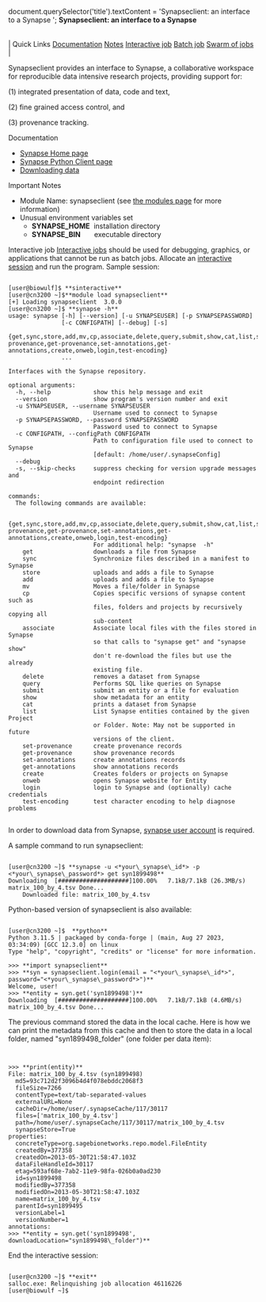 

document.querySelector('title').textContent = 'Synapseclient: an interface to a Synapse ';
**Synapseclient: an interface to a Synapse** 


|  |
| --- |
| 
Quick Links
[Documentation](#doc)
[Notes](#notes)
[Interactive job](#int) 
[Batch job](#sbatch) 
[Swarm of jobs](#swarm) 
 |



Synapseclient provides an interface to Synapse, a collaborative workspace 
for reproducible data intensive research projects, providing support for:   

(1) integrated presentation of data, code and text,   

(2) fine grained access control, and   

(3) provenance tracking.



Documentation
* [Synapse Home page](https://docs.synapse.org/articles/getting_started.html)
* [Synapse Python Client page](https://python-docs.synapse.org/build/html/index.html)
* [Downloading data](https://docs.synapse.org/articles/downloading_data.html)


Important Notes
* Module Name: synapseclient (see [the modules page](https://hpc.nih.gov/apps/modules.html) for more information)
* Unusual environment variables set
	+ **SYNAPSE\_HOME**  installation directory
	+ **SYNAPSE\_BIN**       executable directory



Interactive job
[Interactive jobs](/docs/userguide.html#int) should be used for debugging, graphics, or applications that cannot be run as batch jobs.
Allocate an [interactive session](/docs/userguide.html#int) and run the program. Sample session:



```

[user@biowulf]$ **sinteractive**
[user@cn3200 ~]$**module load synapseclient** 
[+] Loading synapseclient  3.0.0
[user@cn3200 ~]$ **synapse -h**
usage: synapse [-h] [--version] [-u SYNAPSEUSER] [-p SYNAPSEPASSWORD]
               [-c CONFIGPATH] [--debug] [-s]
               {get,sync,store,add,mv,cp,associate,delete,query,submit,show,cat,list,set-provenance,get-provenance,set-annotations,get-annotations,create,onweb,login,test-encoding}
               ...

Interfaces with the Synapse repository.

optional arguments:
  -h, --help            show this help message and exit
  --version             show program's version number and exit
  -u SYNAPSEUSER, --username SYNAPSEUSER
                        Username used to connect to Synapse
  -p SYNAPSEPASSWORD, --password SYNAPSEPASSWORD
                        Password used to connect to Synapse
  -c CONFIGPATH, --configPath CONFIGPATH
                        Path to configuration file used to connect to Synapse
                        [default: /home/user/.synapseConfig]
  --debug
  -s, --skip-checks     suppress checking for version upgrade messages and
                        endpoint redirection

commands:
  The following commands are available:

  {get,sync,store,add,mv,cp,associate,delete,query,submit,show,cat,list,set-provenance,get-provenance,set-annotations,get-annotations,create,onweb,login,test-encoding}
                        For additional help: "synapse  -h"
    get                 downloads a file from Synapse
    sync                Synchronize files described in a manifest to Synapse
    store               uploads and adds a file to Synapse
    add                 uploads and adds a file to Synapse
    mv                  Moves a file/folder in Synapse
    cp                  Copies specific versions of synapse content such as
                        files, folders and projects by recursively copying all
                        sub-content
    associate           Associate local files with the files stored in Synapse
                        so that calls to "synapse get" and "synapse show"
                        don't re-download the files but use the already
                        existing file.
    delete              removes a dataset from Synapse
    query               Performs SQL like queries on Synapse
    submit              submit an entity or a file for evaluation
    show                show metadata for an entity
    cat                 prints a dataset from Synapse
    list                List Synapse entities contained by the given Project
                        or Folder. Note: May not be supported in future
                        versions of the client.
    set-provenance      create provenance records
    get-provenance      show provenance records
    set-annotations     create annotations records
    get-annotations     show annotations records
    create              Creates folders or projects on Synapse
    onweb               opens Synapse website for Entity
    login               login to Synapse and (optionally) cache credentials
    test-encoding       test character encoding to help diagnose problems


```

In order to download data from Synapse, [synapse user account](https://www.synapse.org/#RegisterAccount:0) 
is required.   
  
 A sample command to run synapseclient:

```

[user@cn3200 ~]$ **synapse -u <*your\_synapse\_id*> -p <*your\_synapse\_password*> get syn1899498**
Downloading  [####################]100.00%   7.1kB/7.1kB (26.3MB/s) matrix_100_by_4.tsv Done...
    Downloaded file: matrix_100_by_4.tsv

```

Python-based version of synapseclient is also available:

```

[user@cn3200 ~]$  **python**
Python 3.11.5 | packaged by conda-forge | (main, Aug 27 2023, 03:34:09) [GCC 12.3.0] on linux
Type "help", "copyright", "credits" or "license" for more information.

>>> **import synapseclient** 
>>> **syn = synapseclient.login(email = "<*your\_synapse\_id*>", password="<*your\_synapse\_password*>")** 
Welcome, user!
>>> **entity = syn.get('syn1899498')**
Downloading  [####################]100.00%   7.1kB/7.1kB (4.6MB/s) matrix_100_by_4.tsv Done...

```

The previous command stored the data in the local cache. Here is how we can print the metadata from this cache and then to store the data in a local folder, named "syn1899498\_folder" (one folder per data item):

```


>>> **print(entity)**
File: matrix_100_by_4.tsv (syn1899498)
  md5=93c712d2f3096b4d4f078ebddc2068f3
  fileSize=7266
  contentType=text/tab-separated-values
  externalURL=None
  cacheDir=/home/user/.synapseCache/117/30117
  files=['matrix_100_by_4.tsv']
  path=/home/user/.synapseCache/117/30117/matrix_100_by_4.tsv
  synapseStore=True
properties:
  concreteType=org.sagebionetworks.repo.model.FileEntity
  createdBy=377358
  createdOn=2013-05-30T21:58:47.103Z
  dataFileHandleId=30117
  etag=593af68e-7ab2-11e9-98fa-026b0a0ad230
  id=syn1899498
  modifiedBy=377358
  modifiedOn=2013-05-30T21:58:47.103Z
  name=matrix_100_by_4.tsv
  parentId=syn1899495
  versionLabel=1
  versionNumber=1
annotations:
>>> **entity = syn.get('syn1899498', downloadLocation="syn1899498\_folder")**

```

End the interactive session:

```

[user@cn3200 ~]$ **exit**
salloc.exe: Relinquishing job allocation 46116226
[user@biowulf ~]$

```





